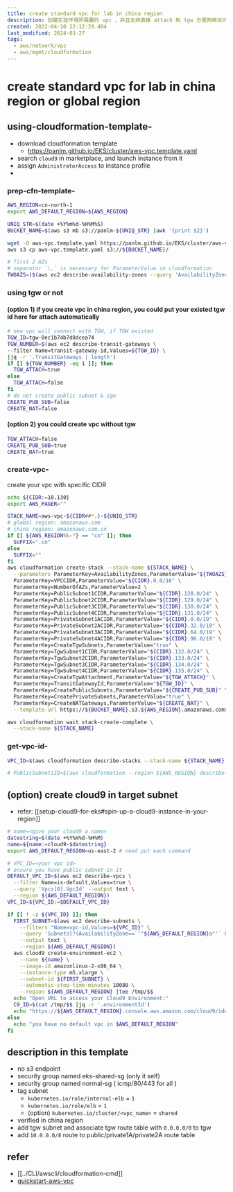 ```yaml
---
title: create standard vpc for lab in china region
description: 创建实验环境所需要的 vpc ，并且支持直接 attach 到 tgw 方便网络访问
created: 2022-04-10 22:12:29.404
last_modified: 2024-03-27
tags:
  - aws/network/vpc
  - aws/mgmt/cloudformation
---
```


# create standard vpc for lab in china region or global region
## using-cloudformation-template-
- download cloudformation template
    - https://panlm.github.io/EKS/cluster/aws-vpc.template.yaml
- search `cloud9` in marketplace, and launch instance from it
- assign `AdministratorAccess` to instance profile
- 
### prep-cfn-template-
```sh
AWS_REGION=cn-north-1
export AWS_DEFAULT_REGION=${AWS_REGION}
```

```sh
UNIQ_STR=$(date +%Y%m%d-%H%M%S)
BUCKET_NAME=$(aws s3 mb s3://panlm-${UNIQ_STR} |awk '{print $2}')

wget -O aws-vpc.template.yaml https://panlm.github.io/EKS/cluster/aws-vpc.template.yaml
aws s3 cp aws-vpc.template.yaml s3://${BUCKET_NAME}/

# first 2 AZs
# separator `\,` is necessary for ParameterValue in cloudformation
TWOAZS=($(aws ec2 describe-availability-zones --query 'AvailabilityZones[].ZoneName' --output text |xargs -n 1 |sed -n '1,2p' |xargs |sed 's/ /\\,/g'))

```

### using tgw or not
#### (option 1) if you create vpc in china region, you could put your existed tgw id here for attach automatically
```sh
# new vpc will connect with TGW, if TGW existed
TGW_ID=tgw-0ec1b74b7d8dcea74
TGW_NUMBER=$(aws ec2 describe-transit-gateways \
--filter Name=transit-gateway-id,Values=${TGW_ID} \
|jq -r '.TransitGateways | length')
if [[ ${TGW_NUMBER} -eq 1 ]]; then
  TGW_ATTACH=true
else
  TGW_ATTACH=false
fi
# do not create public subnet & igw
CREATE_PUB_SUB=false
CREATE_NAT=false

```

#### (option 2) you could create vpc without tgw
```sh
TGW_ATTACH=false
CREATE_PUB_SUB=true
CREATE_NAT=true
```

### create-vpc-
create your vpc with specific CIDR
```sh
echo ${CIDR:=10.130}
export AWS_PAGER=""

STACK_NAME=aws-vpc-${CIDR##*.}-${UNIQ_STR}
# global region: amazonaws.com
# china region: amazonaws.com.cn
if [[ ${AWS_REGION%%-*} == "cn" ]]; then
  SUFFIX=".cn"
else
  SUFFIX=""
fi
aws cloudformation create-stack --stack-name ${STACK_NAME} \
  --parameters ParameterKey=AvailabilityZones,ParameterValue="${TWOAZS}" \
  ParameterKey=VPCCIDR,ParameterValue="${CIDR}.0.0/16" \
  ParameterKey=NumberOfAZs,ParameterValue=2 \
  ParameterKey=PublicSubnet1CIDR,ParameterValue="${CIDR}.128.0/24" \
  ParameterKey=PublicSubnet2CIDR,ParameterValue="${CIDR}.129.0/24" \
  ParameterKey=PublicSubnet3CIDR,ParameterValue="${CIDR}.130.0/24" \
  ParameterKey=PublicSubnet4CIDR,ParameterValue="${CIDR}.131.0/24" \
  ParameterKey=PrivateSubnet1ACIDR,ParameterValue="${CIDR}.0.0/19" \
  ParameterKey=PrivateSubnet2ACIDR,ParameterValue="${CIDR}.32.0/19" \
  ParameterKey=PrivateSubnet3ACIDR,ParameterValue="${CIDR}.64.0/19" \
  ParameterKey=PrivateSubnet4ACIDR,ParameterValue="${CIDR}.96.0/19" \
  ParameterKey=CreateTgwSubnets,ParameterValue="true" \
  ParameterKey=TgwSubnet1CIDR,ParameterValue="${CIDR}.132.0/24" \
  ParameterKey=TgwSubnet2CIDR,ParameterValue="${CIDR}.133.0/24" \
  ParameterKey=TgwSubnet3CIDR,ParameterValue="${CIDR}.134.0/24" \
  ParameterKey=TgwSubnet4CIDR,ParameterValue="${CIDR}.135.0/24" \
  ParameterKey=CreateTgwAttachment,ParameterValue="${TGW_ATTACH}" \
  ParameterKey=TransitGatewayId,ParameterValue="${TGW_ID}" \
  ParameterKey=CreatePublicSubnets,ParameterValue="${CREATE_PUB_SUB}" \
  ParameterKey=CreatePrivateSubnets,ParameterValue="true" \
  ParameterKey=CreateNATGateways,ParameterValue="${CREATE_NAT}" \
  --template-url https://${BUCKET_NAME}.s3.${AWS_REGION}.amazonaws.com${SUFFIX}/aws-vpc.template.yaml 

aws cloudformation wait stack-create-complete \
  --stack-name ${STACK_NAME}

```

### get-vpc-id-
```sh
VPC_ID=$(aws cloudformation describe-stacks --stack-name ${STACK_NAME} --query 'Stacks[0].Outputs[?OutputKey==`VPCID`].OutputValue' --output text)

# PublicSubnet1ID=$(aws cloudformation --region ${AWS_REGION} describe-stacks --stack-name ${STACK_NAME} --query 'Stacks[0].Outputs[?OutputKey==`PublicSubnet1ID`].OutputValue' --output text)

```

## (option) create cloud9 in target subnet 
- refer: [[setup-cloud9-for-eks#spin-up-a-cloud9-instance-in-your-region]] 
```sh
# name=<give your cloud9 a name>
datestring=$(date +%Y%m%d-%H%M)
name=${name:=cloud9-$datestring}
export AWS_DEFAULT_REGION=us-east-2 # need put each command

# VPC_ID=<your vpc id> 
# ensure you have public subnet in it
DEFAULT_VPC_ID=$(aws ec2 describe-vpcs \
  --filter Name=is-default,Values=true \
  --query 'Vpcs[0].VpcId' --output text \
  --region ${AWS_DEFAULT_REGION})
VPC_ID=${VPC_ID:=$DEFAULT_VPC_ID}

if [[ ! -z ${VPC_ID} ]]; then
  FIRST_SUBNET=$(aws ec2 describe-subnets \
    --filters "Name=vpc-id,Values=${VPC_ID}" \
    --query 'Subnets[?(AvailabilityZone==`'"${AWS_DEFAULT_REGION}a"'` && MapPublicIpOnLaunch==`true`)].SubnetId' \
    --output text \
    --region ${AWS_DEFAULT_REGION})
  aws cloud9 create-environment-ec2 \
    --name ${name} \
    --image-id amazonlinux-2-x86_64 \
    --instance-type m5.xlarge \
    --subnet-id ${FIRST_SUBNET} \
    --automatic-stop-time-minutes 10080 \
    --region ${AWS_DEFAULT_REGION} |tee /tmp/$$
  echo "Open URL to access your Cloud9 Environment:"
  C9_ID=$(cat /tmp/$$ |jq -r '.environmentId')
  echo "https://${AWS_DEFAULT_REGION}.console.aws.amazon.com/cloud9/ide/${C9_ID}"
else
  echo "you have no default vpc in $AWS_DEFAULT_REGION"
fi

```


## description in this template
- no s3 endpoint
- security group named eks-shared-sg (only it self)
- security group named normal-sg ( icmp/80/443 for all )
- tag subnet 
    - `kubernetes.io/role/internal-elb` = `1`
    - `kubernetes.io/role/elb` = `1`
    - (option) `kubernetes.io/cluster/<vpc_name>` = `shared`
- verified in china region
- add tgw subnet and associate tgw route table with `0.0.0.0/0` to tgw
- add `10.0.0.0/8` route to public/private1A/private2A route table

## refer
- [[../CLI/awscli/cloudformation-cmd]] 
- [quickstart-aws-vpc](https://aws-quickstart.github.io/quickstart-aws-vpc/) 




